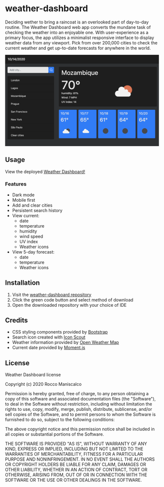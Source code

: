 # weather-dashboard

Deciding wether to bring a raincoat is an overlooked part of day-to-day routine. The Weather Dashboard web app converts the mundane task of checking the weather into an enjoyable one. With user-experience as a primary focus, the app utilizes a minimalist responsive interface to display weather data from any viewport. Pick from over 200,000 cities to check the current weather and get up-to-date forecasts for anywhere in the world.

![Weather Dashboard](./screenShot.png)


## Usage

View the deployed [Weather Dashboard!](https://roccomaniscalco.github.io/weather-dashboard/)


### Features
* Dark mode
* Mobile first
* Add and clear cities
* Persistent search history
* View current:
    * date
    * temperature
    * humidity
    * wind speed
    * UV index
    * Weather icons
* View 5-day forecast:
    * date
    * temperature
    * Weather icons


## Installation

1.  Visit the [weather-dashboard repository](https://github.com/roccomaniscalco/weather-dashboard)
2.  Click the green code button and select method of download
3.  Open the downloaded repository with your choice of IDE


## Credits

* CSS styling components provided by [Bootstrap](https://getbootstrap.com/)
* Search icon created with [Icon Scout](https://iconscout.com/)
* Weather information provided by [Open Weather Map](https://openweathermap.org/api) 
* Current date provided by [Moment.js](https://momentjs.com/)


## License

Weather Dashboard license

Copyright (c) 2020 Rocco Maniscalco

Permission is hereby granted, free of charge, to any person obtaining a copy
of this software and associated documentation files (the "Software"), to deal
in the Software without restriction, including without limitation the rights
to use, copy, modify, merge, publish, distribute, sublicense, and/or sell
copies of the Software, and to permit persons to whom the Software is
furnished to do so, subject to the following conditions:

The above copyright notice and this permission notice shall be included in all
copies or substantial portions of the Software.

THE SOFTWARE IS PROVIDED "AS IS", WITHOUT WARRANTY OF ANY KIND, EXPRESS OR
IMPLIED, INCLUDING BUT NOT LIMITED TO THE WARRANTIES OF MERCHANTABILITY,
FITNESS FOR A PARTICULAR PURPOSE AND NONINFRINGEMENT. IN NO EVENT SHALL THE
AUTHORS OR COPYRIGHT HOLDERS BE LIABLE FOR ANY CLAIM, DAMAGES OR OTHER
LIABILITY, WHETHER IN AN ACTION OF CONTRACT, TORT OR OTHERWISE, ARISING FROM,
OUT OF OR IN CONNECTION WITH THE SOFTWARE OR THE USE OR OTHER DEALINGS IN THE
SOFTWARE.
